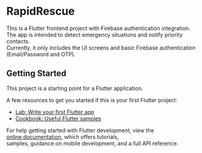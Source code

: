 # RapidRescue

This is a Flutter frontend project with Firebase authentication integration.  
The app is intended to detect emergency situations and notify priority contacts.  
Currently, it only includes the UI screens and basic Firebase authentication (Email/Password and OTP).

## Getting Started

This project is a starting point for a Flutter application.

A few resources to get you started if this is your first Flutter project:

- [Lab: Write your first Flutter app](https://docs.flutter.dev/get-started/codelab)
- [Cookbook: Useful Flutter samples](https://docs.flutter.dev/cookbook)

For help getting started with Flutter development, view the  
[online documentation](https://docs.flutter.dev/), which offers tutorials,  
samples, guidance on mobile development, and a full API reference.
